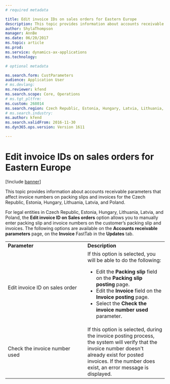 ```yaml
---
# required metadata

title: Edit invoice IDs on sales orders for Eastern Europe
description: This topic provides information about accounts receivable parameters that affect invoice numbers on packing slips and invoices for the Czech Republic, Estonia, Hungary, Lithuania, Latvia, and Poland.
author: ShylaThompson
manager: AnnBe
ms.date: 06/20/2017
ms.topic: article
ms.prod: 
ms.service: dynamics-ax-applications
ms.technology: 

# optional metadata

ms.search.form: CustParameters
audience: Application User
# ms.devlang: 
ms.reviewer: kfend
ms.search.scope: Core, Operations
# ms.tgt_pltfrm: 
ms.custom: 268014
ms.search.region: Czech Republic, Estonia, Hungary, Latvia, Lithuania, Poland
# ms.search.industry: 
ms.author: kfend
ms.search.validFrom: 2016-11-30
ms.dyn365.ops.version: Version 1611

---
```


# Edit invoice IDs on sales orders for Eastern Europe

[!include [banner](../includes/banner.md)]

This topic provides information about accounts receivable parameters that affect invoice numbers on packing slips and invoices for the Czech Republic, Estonia, Hungary, Lithuania, Latvia, and Poland.

For legal entities in Czech Republic, Estonia, Hungary, Lithuania, Latvia, and Poland, the **Edit invoice ID on Sales orders** option allows you to manually enter packing slip and invoice numbers on the customer’s packing slip and invoices. The following options are available on the **Accounts receivable parameters** page, on the **Invoice** FastTab in the **Updates** tab.
<table>
<colgroup>
<col width="50%" />
<col width="50%" />
</colgroup>
<tbody>
<tr class="odd">
<td><strong> Parameter</strong></td>
<td> <strong>Description</strong></td>
</tr>
<tr class="even">
<td>Edit invoice ID on sales order</td>
<td>If this option is selected, you will be able to do the following:
<ul>
<li>Edit the <strong>Packing slip</strong> field on the <strong>Packing slip posting</strong> page.</li>
<li>Edit the <strong>Invoice</strong> field on the <strong>Invoice posting</strong> page.</li>
<li>Select the <strong>Check the invoice number used</strong> parameter.</li>
</ul></td>
</tr>
<tr class="odd">
<td>Check the invoice number used</td>
<td>If this option is selected, during the invoice posting process, the system will verify that the invoice number doesn&#39;t already exist for posted invoices. If the number does exist, an error message is displayed.</td>
</tr>
</tbody>
</table>





